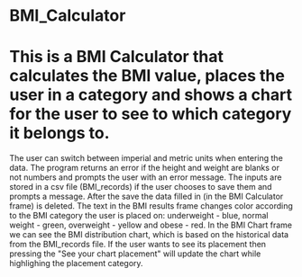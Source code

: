 # BMI_Calculator
# This is a BMI Calculator that calculates the BMI value, places the user in a category and shows a chart for the user to see to which category it belongs to.
The user can switch between imperial and metric units when entering the data.
The program returns an error if the height and weight are blanks or not numbers and prompts the user with an error message.
The inputs are stored in a csv file (BMI_records) if the user chooses to save them and prompts a message. After the save the data filled in (in the BMI Calculator frame) is deleted.
The text in the BMI results frame changes color according to the BMI category the user is placed on: underweight - blue, normal weight - green, overweight - yellow and obese - red.
In the BMI Chart frame we can see the BMI distribution chart, which is based on the historical data from the BMI_records file. 
If the user wants to see its placement then pressing the "See your chart placement" will update the chart while highlighing the placement category.
